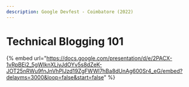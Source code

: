 ```yaml
---
description: Google Devfest - Coimbatore (2022)
---
```


# Technical Blogging 101

{% embed url="https://docs.google.com/presentation/d/e/2PACX-1vRpBEi2_5gWIknXLjyJdOYv5s8dZeK-JOT25nRWu9fnJnVhPlJzd19ZgFWWl7hBa8dUnAg600Sr4_eG/embed?delayms=3000&loop=false&start=false" %}

